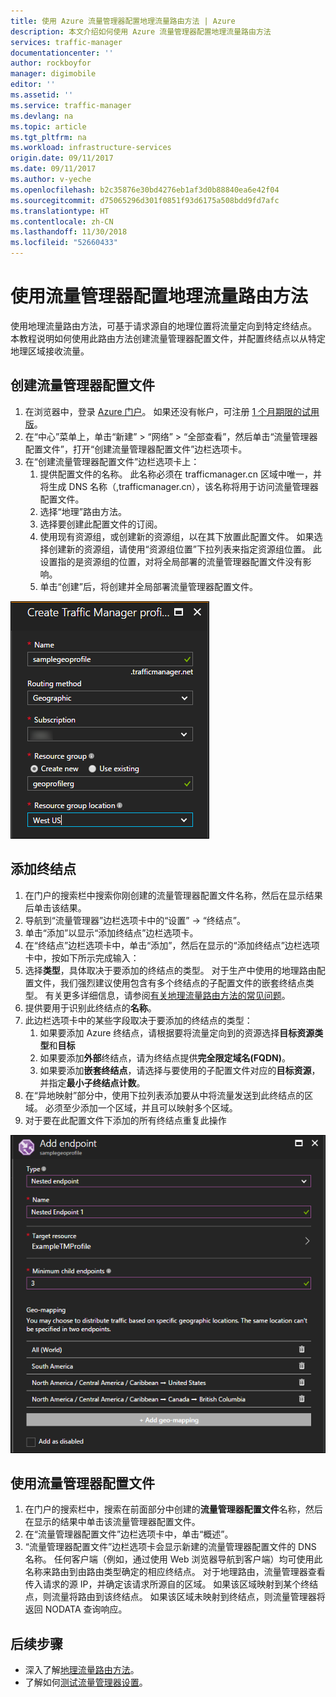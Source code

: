 ```yaml
---
title: 使用 Azure 流量管理器配置地理流量路由方法 | Azure
description: 本文介绍如何使用 Azure 流量管理器配置地理流量路由方法
services: traffic-manager
documentationcenter: ''
author: rockboyfor
manager: digimobile
editor: ''
ms.assetid: ''
ms.service: traffic-manager
ms.devlang: na
ms.topic: article
ms.tgt_pltfrm: na
ms.workload: infrastructure-services
origin.date: 09/11/2017
ms.date: 09/11/2017
ms.author: v-yeche
ms.openlocfilehash: b2c35876e30bd4276eb1af3d0b88840ea6e42f04
ms.sourcegitcommit: d75065296d301f0851f93d6175a508bdd9fd7afc
ms.translationtype: HT
ms.contentlocale: zh-CN
ms.lasthandoff: 11/30/2018
ms.locfileid: "52660433"
---
```

# <a name="configure-the-geographic-traffic-routing-method-using-traffic-manager"></a>使用流量管理器配置地理流量路由方法

使用地理流量路由方法，可基于请求源自的地理位置将流量定向到特定终结点。 本教程说明如何使用此路由方法创建流量管理器配置文件，并配置终结点以从特定地理区域接收流量。

## <a name="create-a-traffic-manager-profile"></a>创建流量管理器配置文件

1. 在浏览器中，登录 [Azure 门户](http://portal.azure.cn)。 如果还没有帐户，可注册 [1 个月期限的试用版](https://www.azure.cn/pricing/1rmb-trial/)。
2. 在“中心”菜单上，单击“新建” > “网络” > “全部查看”，然后单击“流量管理器配置文件”，打开“创建流量管理器配置文件”边栏选项卡。
3. 在“创建流量管理器配置文件”边栏选项卡上：
    1. 提供配置文件的名称。 此名称必须在 trafficmanager.cn 区域中唯一，并将生成 DNS 名称（<profilename>,trafficmanager.cn），该名称将用于访问流量管理器配置文件。
    2. 选择“地理”路由方法。
    3. 选择要创建此配置文件的订阅。
    4. 使用现有资源组，或创建新的资源组，以在其下放置此配置文件。 如果选择创建新的资源组，请使用“资源组位置”下拉列表来指定资源组位置。 此设置指的是资源组的位置，对将全局部署的流量管理器配置文件没有影响。
    5. 单击“创建”后，将创建并全局部署流量管理器配置文件。

![创建流量管理器配置文件](./media/traffic-manager-geographic-routing-method/create-traffic-manager-profile.png)

## <a name="add-endpoints"></a>添加终结点

1. 在门户的搜索栏中搜索你刚创建的流量管理器配置文件名称，然后在显示结果后单击该结果。
2. 导航到“流量管理器”边栏选项卡中的“设置” -> “终结点”。
3. 单击“添加”以显示“添加终结点”边栏选项卡。
3. 在“终结点”边栏选项卡中，单击“添加”，然后在显示的“添加终结点”边栏选项卡中，按如下所示完成输入：
4. 选择**类型**，具体取决于要添加的终结点的类型。 对于生产中使用的地理路由配置文件，我们强烈建议使用包含有多个终结点的子配置文件的嵌套终结点类型。 有关更多详细信息，请参阅[有关地理流量路由方法的常见问题](traffic-manager-FAQs.md)。
5. 提供要用于识别此终结点的**名称**。
6. 此边栏选项卡中的某些字段取决于要添加的终结点的类型：
    1. 如果要添加 Azure 终结点，请根据要将流量定向到的资源选择**目标资源类型**和**目标**
    2. 如果要添加**外部**终结点，请为终结点提供**完全限定域名(FQDN)**。
    3. 如果要添加**嵌套终结点**，请选择与要使用的子配置文件对应的**目标资源**，并指定**最小子终结点计数**。
7. 在“异地映射”部分中，使用下拉列表添加要从中将流量发送到此终结点的区域。 必须至少添加一个区域，并且可以映射多个区域。
8. 对于要在此配置文件下添加的所有终结点重复此操作

![添加流量管理器终结点](./media/traffic-manager-geographic-routing-method/add-traffic-manager-endpoint.png)

## <a name="use-the-traffic-manager-profile"></a>使用流量管理器配置文件
1.  在门户的搜索栏中，搜索在前面部分中创建的**流量管理器配置文件**名称，然后在显示的结果中单击该流量管理器配置文件。
2. 在“流量管理器配置文件”边栏选项卡中，单击“概述”。
3. “流量管理器配置文件”边栏选项卡会显示新建的流量管理器配置文件的 DNS 名称。 任何客户端（例如，通过使用 Web 浏览器导航到客户端）均可使用此名称来路由到由路由类型确定的相应终结点。  对于地理路由，流量管理器查看传入请求的源 IP，并确定该请求所源自的区域。 如果该区域映射到某个终结点，则流量将路由到该终结点。 如果该区域未映射到终结点，则流量管理器将返回 NODATA 查询响应。

## <a name="next-steps"></a>后续步骤

- 深入了解[地理流量路由方法](traffic-manager-routing-methods.md#geographic)。
- 了解如何[测试流量管理器设置](traffic-manager-testing-settings.md)。

<!--Update_Description: update meta properties-->